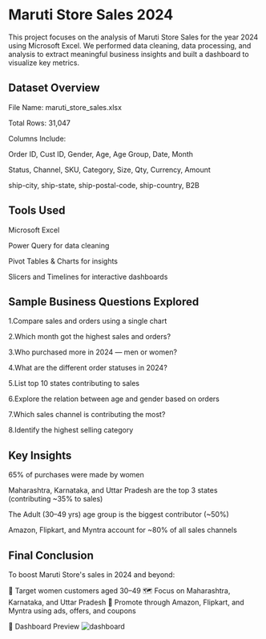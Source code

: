 # Maruti Store Sales 2024
This project focuses on the analysis of Maruti Store Sales for the year 2024 using Microsoft Excel. We performed data cleaning, data processing, and analysis to extract meaningful business insights and built a dashboard to visualize key metrics.

## Dataset Overview
File Name: maruti_store_sales.xlsx

Total Rows: 31,047

Columns Include:

Order ID, Cust ID, Gender, Age, Age Group, Date, Month

Status, Channel, SKU, Category, Size, Qty, Currency, Amount

ship-city, ship-state, ship-postal-code, ship-country, B2B

## Tools Used
Microsoft Excel 

Power Query for data cleaning

Pivot Tables & Charts for insights

Slicers and Timelines for interactive dashboards

## Sample Business Questions Explored
 1.Compare sales and orders using a single chart

 2.Which month got the highest sales and orders?

 3.Who purchased more in 2024 — men or women?

 4.What are the different order statuses in 2024?

 5.List top 10 states contributing to sales

 6.Explore the relation between age and gender based on orders

 7.Which sales channel is contributing the most?

 8.Identify the highest selling category

 ## Key Insights
65% of purchases were made by women

Maharashtra, Karnataka, and Uttar Pradesh are the top 3 states (contributing ~35% to sales)

The Adult (30–49 yrs) age group is the biggest contributor (~50%)

Amazon, Flipkart, and Myntra account for ~80% of all sales channels

## Final Conclusion
To boost Maruti Store's sales in 2024 and beyond:

🎯 Target women customers aged 30–49
🗺️ Focus on Maharashtra, Karnataka, and Uttar Pradesh
📢 Promote through Amazon, Flipkart, and Myntra using ads, offers, and coupons

📌 Dashboard Preview
![dashboard](https://github.com/user-attachments/assets/3c3748dc-2510-431d-b26d-feee8a4c548c)
